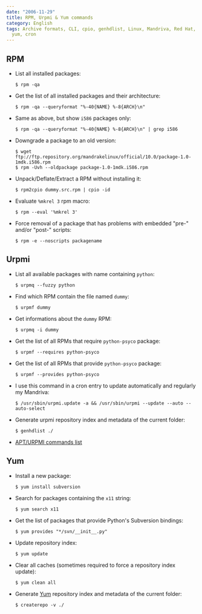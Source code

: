 ```yaml
---
date: "2006-11-29"
title: RPM, Urpmi & Yum commands
category: English
tags: Archive formats, CLI, cpio, genhdlist, Linux, Mandriva, Red Hat, RPM, urpmi,
  yum, cron
---
```


## RPM

- List all installed packages:

  ```shell-session
  $ rpm -qa
  ```

- Get the list of all installed packages and their architecture:

  ```shell-session
  $ rpm -qa --queryformat "%-40{NAME} %-8{ARCH}\n"
  ```

- Same as above, but show `i586` packages only:

  ```shell-session
  $ rpm -qa --queryformat "%-40{NAME} %-8{ARCH}\n" | grep i586
  ```

- Downgrade a package to an old version:

  ```shell-session
  $ wget ftp://ftp.repository.org/mandrakelinux/official/10.0/package-1.0-1mdk.i586.rpm
  $ rpm -Uvh --oldpackage package-1.0-1mdk.i586.rpm
  ```

- Unpack/Deflate/Extract a RPM without installing it:

  ```shell-session
  $ rpm2cpio dummy.src.rpm | cpio -id
  ```

- Evaluate `%mkrel 3` rpm macro:

  ```shell-session
  $ rpm --eval '%mkrel 3'
  ```

- Force removal of a package that has problems with embedded "pre-" and/or "post-" scripts:

  ```shell-session
  $ rpm -e --noscripts packagename
  ```

## Urpmi

- List all available packages with name containing `python`:

  ```shell-session
  $ urpmq --fuzzy python
  ```

- Find which RPM contain the file named `dummy`:

  ```shell-session
  $ urpmf dummy
  ```

- Get informations about the `dummy` RPM:

  ```shell-session
  $ urpmq -i dummy
  ```

- Get the list of all RPMs that require `python-psyco` package:

  ```shell-session
  $ urpmf --requires python-psyco
  ```

- Get the list of all RPMs that provide `python-psyco` package:

  ```shell-session
  $ urpmf --provides python-psyco
  ```

- I use this command in a cron entry to update automatically and regularly my Mandriva:

  ```shell-session
  $ /usr/sbin/urpmi.update -a && /usr/sbin/urpmi --update --auto --auto-select
  ```

- Generate urpmi repository index and metadata of the current folder:

  ```shell-session
  $ genhdlist ./
  ```

- [APT/URPMI commands list](https://linux.ensimag.fr/urpmiapt.html)

## Yum

- Install a new package:

  ```shell-session
  $ yum install subversion
  ```

- Search for packages containing the `x11` string:

  ```shell-session
  $ yum search x11
  ```

- Get the list of packages that provide Python's Subversion bindings:

  ```shell-session
  $ yum provides "*/svn/__init__.py"
  ```

- Update repository index:

  ```shell-session
  $ yum update
  ```

- Clear all caches (sometimes required to force a repository index update):

  ```shell-session
  $ yum clean all
  ```

- Generate [Yum](https://yum.baseurl.org) repository index and metadata of the current folder:

  ```shell-session
  $ createrepo -v ./
  ```
